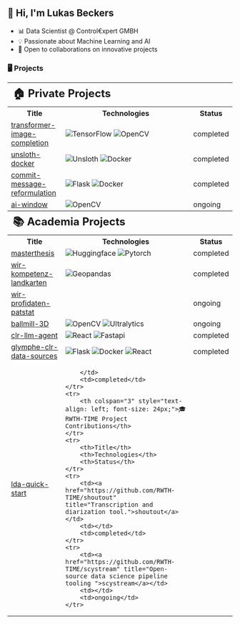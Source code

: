 ## 👋 Hi, I'm Lukas Beckers

* 📊 Data Scientist @ Control€xpert GMBH
* 💡 Passionate about Machine Learning and AI
* 🤝 Open to collaborations on innovative projects


 ### 🖥️ Projects 

<table>
    <tr>
        <th colspan="3" style="text-align: left; font-size: 24px;">🏠 Private Projects</th>
    </tr>
    <tr>
        <th>Title</th>
        <th>Technologies</th>
        <th>Status</th>
    </tr>
    <tr>
        <td><a href="https://github.com/LukasBeckers/transformer-image-completion" title="A self-coded transformer in tensorflow to complete MNIST images autoregressively.">transformer-image-completion</a></td>
        <td>
            <img src="https://img.shields.io/badge/TensorFlow-white?style=flat-square&logo=tensorflow" alt="TensorFlow">
            <img src="https://img.shields.io/badge/OpenCV-white?style=flat-square&logo=opencv" alt="OpenCV">
        </td>
        <td>completed</td>
    </tr>
    <tr>
        <td><a href="https://github.com/LukasBeckers/Unsloth-Docker" title="Simplify your Unsloth AI deployment with this Dockerized setup.">unsloth-docker</a></td>
        <td>
            <img src="https://img.shields.io/badge/Unsloth-white?style=flat-square&logo=unsloth" alt="Unsloth">
            <img src="https://img.shields.io/badge/Docker-white?style=flat-square&logo=docker" alt="Docker">
        </td>
        <td>completed</td>
    </tr>
    <tr>
        <td><a href="https://github.com/LukasBeckers/commit-message-reformulation" title="A git hook that reformulates your git commit messages to follow the github semantic commit conventions">commit-message-reformulation</a></td>
        <td>
            <img src="https://img.shields.io/badge/Flask-white?style=flat-square&logo=Flask" alt="Flask">
            <img src="https://img.shields.io/badge/Docker-white?style=flat-square&logo=docker" alt="Docker">
        </td>
        <td>completed</td>
    </tr>
    <tr>
        <td><a href="https://github.com/LukasBeckers/ai-window" title="Using stereo vision to and off-center projection to create the illusion of a window.">ai-window</a></td>
        <td>
            <img src="https://img.shields.io/badge/OpenCV-white?style=flat-square&logo=opencv" alt="OpenCV">
        </td>
        <td>ongoing</td>
    </tr>
    <tr>
        <th colspan="3" style="text-align: left; font-size: 24px;">📚 Academia Projects</th>
    </tr>
    <tr>
        <th>Title</th>
        <th>Technologies</th>
        <th>Status</th>
    </tr>
    <tr>
        <td><a href="https://github.com/LukasBeckers/masterthesis-jappat" title="Extreme multilabel classification of Japanese Patent classes (F-Terms), feature extraction and similarity measurement of patent class embeddings!">masterthesis</a></td>
        <td>
            <img src="https://img.shields.io/badge/Huggingface-white?style=flat-square&logo=huggingface" alt="Huggingface">
            <img src="https://img.shields.io/badge/Pytorch-white?style=flat-square&logo=pytorch" alt="Pytorch">
        </td>
        <td>completed</td>
    </tr>
    <tr>
        <td><a href="https://github.com/LukasBeckers/wir-kompetenz-landkarten" title="Kompetenz Landkarten basierend auf Patstat Patentdaten für WIR Regionen">wir-kompetenz-landkarten</a></td>
        <td>
            <img src="https://img.shields.io/badge/Geopandas-white?style=flat-square&logo=geopandas" alt="Geopandas">
        </td>
        <td>completed</td>
    </tr>
    <tr>
        <td><a href="https://github.com/LukasBeckers/wir-profidaten-patstat" title="Entity matching between Profi dataset and Patstat dataset.">wir-profidaten-patstat</a></td>
        <td></td>
        <td>ongoing</td>
    </tr>
    <tr>
        <td><a href="https://github.com/LukasBeckers/BallMill3D" title="Triangulation of ball movements inside a mixermill using highspeed videos and epipolar geometry!">ballmill-3D</a></td>
        <td>
            <img src="https://img.shields.io/badge/OpenCV-white?style=flat-square&logo=opencv" alt="OpenCV">
            <img src="https://img.shields.io/badge/Ultralytics-white?style=flat-square&logo=ultralytics" alt="Ultralytics">
        </td>
        <td>ongoing</td>
    </tr>
    <tr>
        <td><a href="https://github.com/LukasBeckers/clr-llm-agent" title="Automate your computational literature reviews with automated Large Language Model (LLM) agents.">clr-llm-agent</a></td>
        <td>
         <img src="https://img.shields.io/badge/React-white?style=flat-square&logo=react" alt="React">
         <img src="https://img.shields.io/badge/Fastapi-white?style=flat-square&logo=fastapi" alt="Fastapi">
        </td>
        <td>completed</td>
    </tr>
    <tr>
        <td><a href="https://github.com/LukasBeckers/glymphe-clr-data-sources" title="Data Sources for a Computational Literature Review (CLR) on the Glymphatic System">glymphe-clr-data-sources</a></td>
        <td>
            <img src="https://img.shields.io/badge/Flask-white?style=flat-square&logo=Flask" alt="Flask">
            <img src="https://img.shields.io/badge/Docker-white?style=flat-square&logo=docker" alt="Docker">
            <img src="https://img.shields.io/badge/React-white?style=flat-square&logo=react" alt="React">
        </td>
        <td>completed</td>
    </tr>
    <tr>
        <td><a href="https://github.com/LukasBeckers/lda-quick-start" title="A simple well documented jupyter notebook to perform LDA topic modeling on your documents">lda-quick-start</a></td>
        <td>
            
        </td>
        <td>completed</td>
    </tr>
    <tr>
        <th colspan="3" style="text-align: left; font-size: 24px;">🎓 RWTH-TIME Project Contributions</th>
    </tr>
    <tr>
        <th>Title</th>
        <th>Technologies</th>
        <th>Status</th>
    </tr>
    <tr>
        <td><a href="https://github.com/RWTH-TIME/shoutout" title="Transcription and diarization tool.">shoutout</a></td>
        <td></td>
        <td>completed</td>
    </tr>
    <tr>
        <td><a href="https://github.com/RWTH-TIME/scystream" title="Open-source data science pipeline tooling ">scystream</a></td>
        <td></td>
        <td>ongoing</td>
    </tr>
</table>

